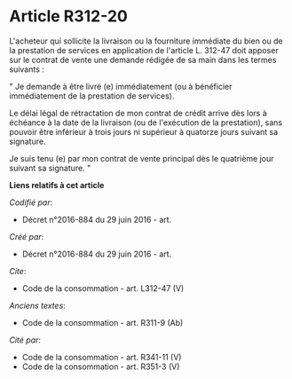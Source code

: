 # Article R312-20

L'acheteur qui sollicite la livraison ou la fourniture immédiate du bien ou de la prestation de services en application de
l'article L. 312-47 doit apposer sur le contrat de vente une demande rédigée de sa main dans les termes suivants : 

" Je demande à être livré (e) immédiatement (ou à bénéficier immédiatement de la prestation de services). 

Le délai légal de rétractation de mon contrat de crédit arrive dès lors à échéance à la date de la livraison (ou de
l'exécution de la prestation), sans pouvoir être inférieur à trois jours ni supérieur à quatorze jours suivant sa signature. 

Je suis tenu (e) par mon contrat de vente principal dès le quatrième jour suivant sa signature. "

**Liens relatifs à cet article**

_Codifié par_:

  - Décret n°2016-884 du 29 juin 2016 - art.

_Créé par_:

  - Décret n°2016-884 du 29 juin 2016 - art.

_Cite_:

  - Code de la consommation - art. L312-47 (V)

_Anciens textes_:

  - Code de la consommation - art. R311-9 (Ab)

_Cité par_:

  - Code de la consommation - art. R341-11 (V)
  - Code de la consommation - art. R351-3 (V)
